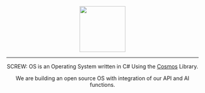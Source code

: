 <div align="center">
    <img width="120px" style="margin-top: 1em;" src="https://api.screwltd.com/v3/cloud/storage/get/os.png"> 
    <hr/>
    <p>SCREW: OS is an Operating System written in C# Using the <a href="https://github.com/CosmosOS/Cosmos">Cosmos</a> Library.</p>
    <p>We are building an open source OS with integration of our API and AI functions.</p>
</div>
